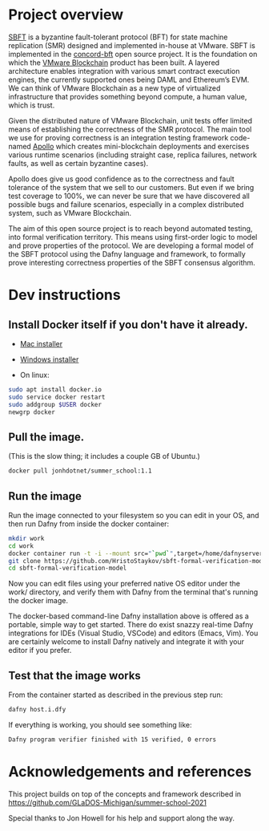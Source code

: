 # Project overview
[SBFT](https://arxiv.org/pdf/1804.01626.pdf) is a byzantine fault-tolerant protocol (BFT) for state machine replication (SMR) designed and implemented in-house at VMware. SBFT is implemented in the [concord-bft](https://github.com/vmware/concord-bft) open source project. It is the foundation on which the [VMware Blockchain](https://docs.vmware.com/en/VMware-Blockchain/1.3/getting_started/GUID-6BD4CD5F-6AC6-4B05-BCB3-A76626BB2777.html) product has been built. A layered architecture enables integration with various smart contract execution engines, the currently supported ones being DAML and Ethereum’s EVM. We can think of VMware Blockchain as a new type of virtualized infrastructure that provides something beyond compute, a human value, which is trust.

Given the distributed nature of VMware Blockchain, unit tests offer limited means of establishing the correctness of the SMR protocol. The main tool we use for proving correctness is an integration testing framework code-named [Apollo](https://github.com/vmware/concord-bft/tree/master/tests/apollo) which creates mini-blockchain deployments and exercises various runtime scenarios (including straight case, replica failures, network faults, as well as certain byzantine cases).

Apollo does give us good confidence as to the correctness and fault tolerance of the system that we sell to our customers. But even if we bring test coverage to 100%, we can never be sure that we have discovered all possible bugs and failure scenarios, especially in a complex distributed system, such as VMware Blockchain.

The aim of this open source project is to reach beyond automated testing, into formal verification territory. This means using first-order logic to model and prove properties of the protocol. We are developing a formal model of the SBFT protocol using the Dafny language and framework, to formally prove interesting correctness properties of the SBFT consensus algorithm.

# Dev instructions

## Install Docker itself if you don't have it already.

  * [Mac installer](https://docs.docker.com/v17.12/docker-for-mac/install/)

  * [Windows installer](https://docs.docker.com/v17.12/docker-for-windows/install/)

  * On linux:

```bash
sudo apt install docker.io
sudo service docker restart
sudo addgroup $USER docker
newgrp docker
```

## Pull the image.
(This is the slow thing; it includes a couple GB of Ubuntu.)

```bash
docker pull jonhdotnet/summer_school:1.1
```

## Run the image

Run the image connected to your filesystem so you can edit in your OS, and then run Dafny from inside the docker container:

```bash
mkdir work
cd work
docker container run -t -i --mount src="`pwd`",target=/home/dafnyserver/work,type=bind --workdir /home/dafnyserver/work jonhdotnet/summer_school:1.1 /bin/bash
git clone https://github.com/HristoStaykov/sbft-formal-verification-model.git
cd sbft-formal-verification-model
```

Now you can edit files using your preferred native OS editor under the work/
directory, and verify them with Dafny from the terminal that's running the
docker image.

The docker-based command-line Dafny installation above is offered as a
portable, simple way to get started.  There do exist snazzy real-time Dafny
integrations for IDEs (Visual Studio, VSCode) and editors (Emacs, Vim).  You
are certainly welcome to install Dafny natively and integrate it with your
editor if you prefer.

## Test that the image works

From the container started as described in the previous step run:

```bash
dafny host.i.dfy
```

If everything is working, you should see something like:

```bash
Dafny program verifier finished with 15 verified, 0 errors
```

# Acknowledgements and references

This project builds on top of the concepts and framework described in
https://github.com/GLaDOS-Michigan/summer-school-2021<br>

Special thanks to Jon Howell for his help and support along the way.
